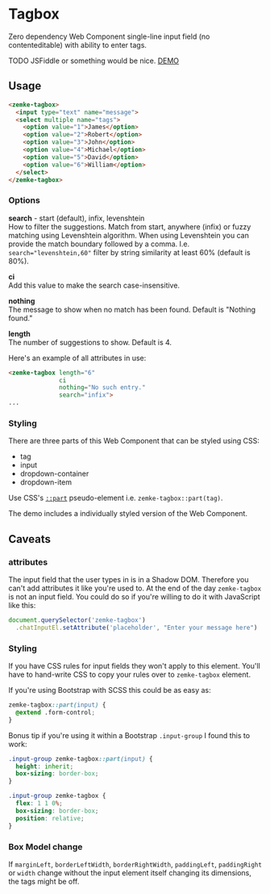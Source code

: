 # Tagbox

Zero dependency Web Component single-line input field (no contenteditable) with ability to enter tags. 

TODO JSFiddle or something would be nice.
[DEMO](https://store.zemke.io/tagbox.html)

## Usage

```html
<zemke-tagbox>
  <input type="text" name="message">
  <select multiple name="tags">
    <option value="1">James</option>
    <option value="2">Robert</option>
    <option value="3">John</option>
    <option value="4">Michael</option>
    <option value="5">David</option>
    <option value="6">William</option>
  </select>
</zemke-tagbox>
```

### Options

**search** - start (default), infix, levenshtein \
How to filter the suggestions.
Match from start, anywhere (infix) or fuzzy matching using Levenshtein algorithm.
When using Levenshtein you can provide the match boundary followed by a comma.
I.e. `search="levenshtein,60"` filter by string similarity at least 60% (default is 80%).

**ci** \
Add this value to make the search case-insensitive.

**nothing** \
The message to show when no match has been found. Default is "Nothing found."

**length** \
The number of suggestions to show. Default is 4.

Here's an example of all attributes in use:

```html
<zemke-tagbox length="6"
              ci
              nothing="No such entry."
              search="infix">
...
```

### Styling

There are three parts of this Web Component that can be styled using CSS:

* tag
* input
* dropdown-container
* dropdown-item

Use CSS's
[`::part`](https://developer.mozilla.org/en-US/docs/Web/CSS/::part)
pseudo-element i.e. `zemke-tagbox::part(tag)`.

The demo includes a individually styled version of the Web Component.

## Caveats

### attributes

The input field that the user types in is in a Shadow DOM.
Therefore you can't add attributes it like you're used to.
At the end of the day `zemke-tagbox` is not an input field.
You could do so if you're willing to do it with JavaScript like this:

```js
document.querySelector('zemke-tagbox')
  .chatInputEl.setAttribute('placeholder', "Enter your message here")
```

### Styling

If you have CSS rules for input fields they won't apply to this element.
You'll have to hand-write CSS to copy your rules over to `zemke-tagbox` element.

If you're using Bootstrap with SCSS this could be as easy as:

```css
zemke-tagbox::part(input) {
  @extend .form-control;
}       
```

Bonus tip if you're using it within a Bootstrap `.input-group` I found this to work:

```css
.input-group zemke-tagbox::part(input) {
  height: inherit;
  box-sizing: border-box;
}

.input-group zemke-tagbox {
  flex: 1 1 0%;
  box-sizing: border-box;
  position: relative;
}
```

### Box Model change

If
`marginLeft`, `borderLeftWidth`, `borderRightWidth`, `paddingLeft`, `paddingRight` or `width`
change without the input element itself changing its dimensions, the tags might be off.

